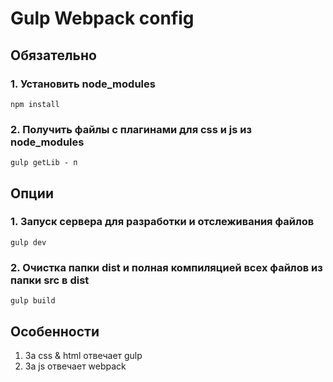 # Gulp Webpack config

## Обязательно

### 1. Установить node_modules

```
npm install 
```

### 2. Получить файлы с плагинами для css и js из node_modules

```
gulp getLib - п
```

## Опции  
### 1. Запуск сервера для разработки и отслеживания файлов

```
gulp dev
```

### 2. Очистка папки dist и полная компиляцией всех файлов из папки src в dist

```
gulp build 
```

## Особенности

1. За css & html отвечает gulp
2. За js отвечает webpack
 

